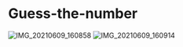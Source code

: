 # Guess-the-number
![IMG_20210609_160858](https://user-images.githubusercontent.com/54242726/121341505-5bc93380-c93e-11eb-8779-462d3cf826d7.png)
![IMG_20210609_160914](https://user-images.githubusercontent.com/54242726/121341658-7f8c7980-c93e-11eb-8d48-c2ec123ac90e.png)

